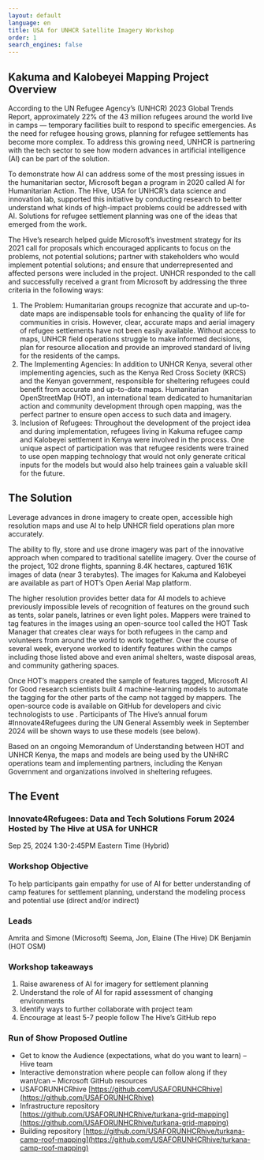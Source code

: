 ```yaml
---
layout: default
language: en
title: USA for UNHCR Satellite Imagery Workshop
order: 1
search_engines: false
---
```


## Kakuma and Kalobeyei Mapping Project Overview
According to the UN Refugee Agency’s (UNHCR) 2023 Global Trends Report, approximately 22% of the 43 million refugees around the world live in camps — temporary facilities built to respond to specific emergencies. As the need for refugee housing grows, planning for refugee settlements has become more complex. To address this growing need, UNHCR is partnering with the tech sector to see how modern advances in artificial intelligence (AI) can be part of the solution.

To demonstrate how AI can address some of the most pressing issues in the humanitarian sector, Microsoft began a program in 2020 called AI for Humanitarian Action. The Hive, USA for UNHCR’s data science and innovation lab, supported this initiative by conducting research to better understand what kinds of high-impact problems could be addressed with AI. Solutions for refugee settlement planning was one of the ideas that emerged from the work.

The Hive’s research helped guide Microsoft’s investment strategy for its 2021 call for proposals which encouraged applicants to focus on the problems, not potential solutions; partner with stakeholders who would implement potential solutions; and ensure that underrepresented and affected persons were included in the project. UNHCR responded to the call and successfully received a grant from Microsoft by addressing the three criteria in the following ways:

1. The Problem: Humanitarian groups recognize that accurate and up-to-date maps are indispensable tools for enhancing the quality of life for communities in crisis. However, clear, accurate maps and aerial imagery of refugee settlements have not been easily available. Without access to maps, UNHCR field operations struggle to make informed decisions, plan for resource allocation and provide an improved standard of living for the residents of the camps.
2. The Implementing Agencies: In addition to UNHCR Kenya, several other implementing agencies, such as the Kenya Red Cross Society (KRCS) and the Kenyan government, responsible for sheltering refugees could benefit from accurate and up-to-date maps. Humanitarian OpenStreetMap (HOT), an international team dedicated to humanitarian action and community development through open mapping, was the perfect partner to ensure open access to such data and imagery.
3. Inclusion of Refugees: Throughout the development of the project idea and during implementation, refugees living in Kakuma refugee camp and Kalobeyei settlement in Kenya were involved in the process. One unique aspect of participation was that refugee residents were trained to use open mapping technology that would not only generate critical inputs for the models but would also help trainees gain a valuable skill for the future.

## The Solution
Leverage advances in drone imagery to create open, accessible high resolution maps and use AI to help UNHCR field operations plan more accurately.

The ability to fly, store and use drone imagery was part of the innovative approach when compared to traditional satellite imagery. Over the course of the project, 102 drone flights, spanning 8.4K hectares, captured 161K images of data (near 3 terabytes). The images for Kakuma and Kalobeyei are available as part of HOT’s Open Aerial Map platform.

The higher resolution provides better data for AI models to achieve previously impossible levels of recognition of features on the ground such as tents, solar panels, latrines or even light poles. Mappers were trained to tag features in the images using an open-source tool called the HOT Task Manager that creates clear ways for both refugees in the camp and volunteers from around the world to work together. Over the course of several week, everyone worked to identify features within the camps including those listed above and even animal shelters, waste disposal areas, and community gathering spaces.

Once HOT’s mappers created the sample of features tagged, Microsoft AI for Good research scientists built 4 machine-learning models to automate the tagging for the other parts of the camp not tagged by mappers. The open-source code is available on GitHub for developers and civic technologists to use . Participants of The Hive’s annual forum #Innovate4Refugees during the UN General Assembly week in September 2024 will be shown ways to use these models (see below).

Based on an ongoing Memorandum of Understanding between HOT and UNHCR Kenya, the maps and models are being used by the UNHRC operations team and implementing partners, including the Kenyan Government and organizations involved in sheltering refugees.

## The Event
### Innovate4Refugees: Data and Tech Solutions Forum 2024 Hosted by The Hive at USA for UNHCR
Sep 25, 2024
1:30-2:45PM Eastern Time (Hybrid)

### Workshop Objective
To help participants gain empathy for use of AI for better understanding of camp features for settlement planning, understand the modeling process and potential use (direct and/or indirect)

### Leads
Amrita and Simone (Microsoft) Seema, Jon, Elaine (The Hive) DK Benjamin (HOT OSM)

### Workshop takeaways
1) Raise awareness of AI for imagery for settlement planning
2) Understand the role of AI for rapid assessment of changing environments
3) Identify ways to further collaborate with project team
4) Encourage at least 5-7 people follow The Hive’s GitHub repo

### Run of Show Proposed Outline
* Get to know the Audience (expectations, what do you want to learn) – Hive team
* Interactive demonstration where people can follow along if they want/can – Microsoft GitHub resources
* USAFORUNHCRhive [https://github.com/USAFORUNHCRhive](https://github.com/USAFORUNHCRhive)
* Infrastructure repository [https://github.com/USAFORUNHCRhive/turkana-grid-mapping](https://github.com/USAFORUNHCRhive/turkana-grid-mapping)
* Building repository [https://github.com/USAFORUNHCRhive/turkana-camp-roof-mapping](https://github.com/USAFORUNHCRhive/turkana-camp-roof-mapping)